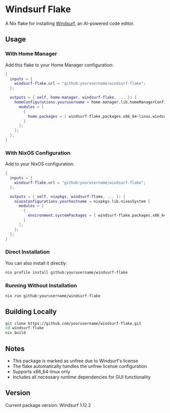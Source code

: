 # Windsurf Flake

A Nix flake for installing [Windsurf](https://codeium.com/windsurf), an AI-powered code editor.

## Usage

### With Home Manager

Add this flake to your Home Manager configuration:

```nix
{
  inputs = {
    windsurf-flake.url = "github:yourusername/windsurf-flake";
  };

  outputs = { self, home-manager, windsurf-flake, ... }: {
    homeConfigurations.yourusername = home-manager.lib.homeManagerConfiguration {
      modules = [
        {
          home.packages = [ windsurf-flake.packages.x86_64-linux.windsurf ];
        }
      ];
    };
  };
}
```

### With NixOS Configuration

Add to your NixOS configuration:

```nix
{
  inputs = {
    windsurf-flake.url = "github:yourusername/windsurf-flake";
  };

  outputs = { self, nixpkgs, windsurf-flake, ... }: {
    nixosConfigurations.yourhostname = nixpkgs.lib.nixosSystem {
      modules = [
        {
          environment.systemPackages = [ windsurf-flake.packages.x86_64-linux.windsurf ];
        }
      ];
    };
  };
}
```

### Direct Installation

You can also install it directly:

```bash
nix profile install github:yourusername/windsurf-flake
```

### Running Without Installation

```bash
nix run github:yourusername/windsurf-flake
```

## Building Locally

```bash
git clone https://github.com/yourusername/windsurf-flake.git
cd windsurf-flake
nix build
```

## Notes

- This package is marked as unfree due to Windsurf's license
- The flake automatically handles the unfree license configuration
- Supports x86_64-linux only
- Includes all necessary runtime dependencies for GUI functionality

## Version

Current package version: Windsurf 1.12.2